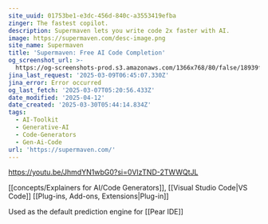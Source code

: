 ```yaml
---
site_uuid: 01753be1-e3dc-456d-840c-a3553419efba
zinger: The fastest copilot.
description: Supermaven lets you write code 2x faster with AI.
image: https://supermaven.com/desc-image.png
site_name: Supermaven
title: 'Supermaven: Free AI Code Completion'
og_screenshot_url: >-
  https://og-screenshots-prod.s3.amazonaws.com/1366x768/80/false/18939fee98ccece950d17432e23e45a111aac81724518a46d1d6e2b5cb161f08.jpeg
jina_last_request: '2025-03-09T06:45:07.330Z'
jina_error: Error occurred
og_last_fetch: '2025-03-07T05:20:56.433Z'
date_modified: '2025-04-12'
date_created: '2025-03-30T05:44:14.834Z'
tags:
  - AI-Toolkit
  - Generative-AI
  - Code-Generators
  - Gen-Ai-Code
url: 'https://supermaven.com/'
---
```


































































https://youtu.be/JhmdYN1wbG0?si=0VIzTND-2TWWQtJL

[[concepts/Explainers for AI/Code Generators]], [[Visual Studio Code|VS Code]] [[Plug-ins,  Add-ons,  Extensions|Plug-in]]

Used as the default prediction engine for [[Pear IDE]]
